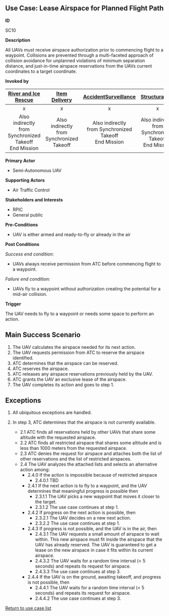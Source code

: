 ## Use Case: Lease Airspace for Planned Flight Path

**ID**

SC10

**Description**

All UAVs must receive airspace authorization prior to commencing flight to a waypoint. Collisions are prevented through a multi-faceted approach of collision avoidance for unplanned violations of minimum separation distance, and just-in-time airspace reservations from the UAVs current coordinates to a target coordinate.

**Invoked by**


| [River and Ice Rescue](../main/RiverRescue.md) | [Item Delivery](../main/ItemDelivery.md)| [AccidentSurveillance](../main/AccidentSurveillance.md) | [StructuralFire](../main/StructuralFire.md) | [EnvironmentalSampling](../main/EnvironmentalSampling.md) |
| :------: | :--------: | :--------: | :------: |:------: |
|  x | x  | x  | x  |x  |
|  Also indirectly <br>from Synchronized Takeoff<br>End Mission | Also indirectly <br>from Synchronized Takeoff | Also indirectly <br>from Synchronized Takeoff<br>End Mission  | Also indirectly <br>from Synchronized Takeoff<br>End Mission  |Also indirectly <br>from Synchronized Takeoff<br>End Mission  |

**Primary Actor**

- Semi-Autonomous UAV

**Supporting Actors**

- Air Traffic Control

**Stakeholders and Interests**

- RPIC
- General public

**Pre-Conditions**

- UAV is either armed and ready-to-fly or already in the air

**Post Conditions**

_Success end condition:_

- UAVs always receive permission from ATC before commencing flight to a waypoint.

_Failure end condition:_

- UAVs fly to a waypoint without authorization creating the potential for a mid-air collision.

**Trigger**

The UAV needs to fly to a waypoint or needs some space to perform an action.

## Main Success Scenario

1. The UAV calculates the airspace needed for its next action.
2. The UAV requests permission from ATC to reserve the airspace identified.
3. ATC determines that the airspace can be reserved.
4. ATC reserves the airspace.
5. ATC releases any airspace reservations previously held by the UAV.
6. ATC grants the UAV an exclusive lease of the airspace.
7. The UAV completes its action and goes to step 1.

## Exceptions

1. All ubiquitous exceptions are handled.

2. In step 3, ATC determines that the airspace is not currently available.
   * 2.1 ATC finds all reservations held by other UAVs that share some altitude with the requested airspace.
   * 2.2 ATC finds all restricted airspace that shares some altitude and is less than 1000 meters from the requested airspace.
   * 2.3 ATC denies the request for airspace and attaches both the list of other reservations and the list of restricted airspaces.
   * 2.4 The UAV analyzes the attached lists and selects an alternative action among:
      * 2.4.0 If the action is impossible because of restricted airspace
         * 2.4.0.1 TBD
      * 2.4.1 If the next action is to fly to a waypoint, and the UAV determines that meaningful progress is possible then
         * 2.3.1.1 The UAV picks a new waypoint that moves it closer to the target.
         * 2.3.1.2 The use case continues at step 1.
      * 2.4.2 If progress on the next action is possible, then
         * 2.3.2.1 The UAV decides on a new next action.
         * 2.3.2.2 The use case continues at step 1.
      * 2.4.3 If progress is not possible, and the UAV is in the air, then
         * 2.4.3.1 The UAV requests a small amount of airspace to wait within. This new airspace must fit inside the airspace that the UAV has already reserved. The UAV is guaranteed to get a lease on the new airspace in case it fits within its current airspace.
         * 2.4.3.2 The UAV waits for a random time interval (< 5 seconds) and repeats its request for airspace.
         * 2.4.3.3 The use case continues at step 3.
      * 2.4.4 If the UAV is on the ground, awaiting takeoff, and progress is not possible, then
         * 2.4.4.1 The UAV waits for a random time interval (< 5 seconds) and repeats its request for airspace.
         * 2.4.4.2 The use case continues at step 3.

[Return to use case list](../../README.md)
